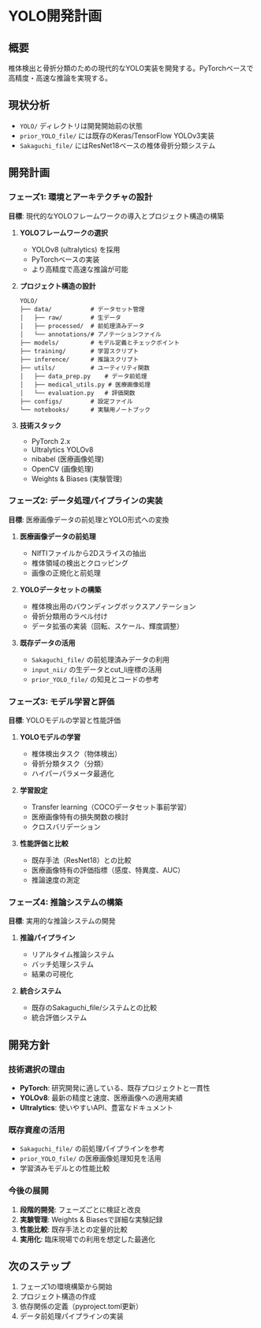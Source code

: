 # YOLO開発計画

## 概要
椎体検出と骨折分類のための現代的なYOLO実装を開発する。PyTorchベースで高精度・高速な推論を実現する。

## 現状分析
- `YOLO/` ディレクトリは開発開始前の状態
- `prior_YOLO_file/` には既存のKeras/TensorFlow YOLOv3実装
- `Sakaguchi_file/` にはResNet18ベースの椎体骨折分類システム

## 開発計画

### フェーズ1: 環境とアーキテクチャの設計
**目標**: 現代的なYOLOフレームワークの導入とプロジェクト構造の構築

1. **YOLOフレームワークの選択**
   - YOLOv8 (ultralytics) を採用
   - PyTorchベースの実装
   - より高精度で高速な推論が可能

2. **プロジェクト構造の設計**
   ```
   YOLO/
   ├── data/           # データセット管理
   │   ├── raw/        # 生データ
   │   ├── processed/  # 前処理済みデータ
   │   └── annotations/# アノテーションファイル
   ├── models/         # モデル定義とチェックポイント
   ├── training/       # 学習スクリプト
   ├── inference/      # 推論スクリプト
   ├── utils/          # ユーティリティ関数
   │   ├── data_prep.py    # データ前処理
   │   ├── medical_utils.py # 医療画像処理
   │   └── evaluation.py   # 評価関数
   ├── configs/        # 設定ファイル
   └── notebooks/      # 実験用ノートブック
   ```

3. **技術スタック**
   - PyTorch 2.x
   - Ultralytics YOLOv8
   - nibabel (医療画像処理)
   - OpenCV (画像処理)
   - Weights & Biases (実験管理)

### フェーズ2: データ処理パイプラインの実装
**目標**: 医療画像データの前処理とYOLO形式への変換

1. **医療画像データの前処理**
   - NIfTIファイルから2Dスライスの抽出
   - 椎体領域の検出とクロッピング
   - 画像の正規化と前処理

2. **YOLOデータセットの構築**
   - 椎体検出用のバウンディングボックスアノテーション
   - 骨折分類用のラベル付け
   - データ拡張の実装（回転、スケール、輝度調整）

3. **既存データの活用**
   - `Sakaguchi_file/` の前処理済みデータの利用
   - `input_nii/` の生データとcut_li座標の活用
   - `prior_YOLO_file/` の知見とコードの参考

### フェーズ3: モデル学習と評価
**目標**: YOLOモデルの学習と性能評価

1. **YOLOモデルの学習**
   - 椎体検出タスク（物体検出）
   - 骨折分類タスク（分類）
   - ハイパーパラメータ最適化

2. **学習設定**
   - Transfer learning（COCOデータセット事前学習）
   - 医療画像特有の損失関数の検討
   - クロスバリデーション

3. **性能評価と比較**
   - 既存手法（ResNet18）との比較
   - 医療画像特有の評価指標（感度、特異度、AUC）
   - 推論速度の測定

### フェーズ4: 推論システムの構築
**目標**: 実用的な推論システムの開発

1. **推論パイプライン**
   - リアルタイム推論システム
   - バッチ処理システム
   - 結果の可視化

2. **統合システム**
   - 既存のSakaguchi_file/システムとの比較
   - 統合評価システム

## 開発方針

### 技術選択の理由
- **PyTorch**: 研究開発に適している、既存プロジェクトと一貫性
- **YOLOv8**: 最新の精度と速度、医療画像への適用実績
- **Ultralytics**: 使いやすいAPI、豊富なドキュメント

### 既存資産の活用
- `Sakaguchi_file/` の前処理パイプラインを参考
- `prior_YOLO_file/` の医療画像処理知見を活用
- 学習済みモデルとの性能比較

### 今後の展開
1. **段階的開発**: フェーズごとに検証と改良
2. **実験管理**: Weights & Biasesで詳細な実験記録
3. **性能比較**: 既存手法との定量的比較
4. **実用化**: 臨床現場での利用を想定した最適化

## 次のステップ
1. フェーズ1の環境構築から開始
2. プロジェクト構造の作成
3. 依存関係の定義（pyproject.toml更新）
4. データ前処理パイプラインの実装